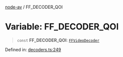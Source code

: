 [node-av](../globals.md) / FF\_DECODER\_QOI

# Variable: FF\_DECODER\_QOI

> `const` **FF\_DECODER\_QOI**: [`FFVideoDecoder`](../type-aliases/FFVideoDecoder.md)

Defined in: [decoders.ts:249](https://github.com/seydx/av/blob/f8631fc881b394300b1479f511d55cf1c370a87f/src/constants/decoders.ts#L249)
